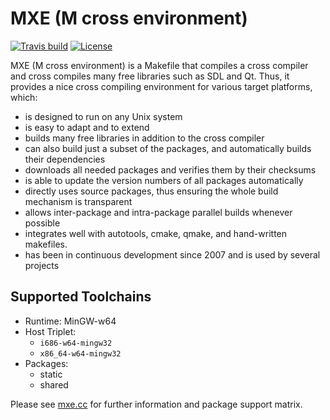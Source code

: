# MXE (M cross environment)

[![Travis build][travis-badge]][travis-page]
[![License][license-badge]][license-page]

[travis-page]: https://travis-ci.org/mxe/mxe
[travis-badge]: https://travis-ci.org/mxe/mxe.png
[license-page]: LICENSE
[license-badge]: http://img.shields.io/badge/License-MIT-brightgreen.png

MXE (M cross environment) is a Makefile that compiles a cross
compiler and cross compiles many free libraries such as SDL and
Qt. Thus, it provides a nice cross compiling environment for
various target platforms, which:

  * is designed to run on any Unix system
  * is easy to adapt and to extend
  * builds many free libraries in addition to the cross compiler
  * can also build just a subset of the packages, and automatically builds their dependencies
  * downloads all needed packages and verifies them by their checksums
  * is able to update the version numbers of all packages automatically
  * directly uses source packages, thus ensuring the whole build mechanism is transparent
  * allows inter-package and intra-package parallel builds whenever possible
  * integrates well with autotools, cmake, qmake, and hand-written makefiles.
  * has been in continuous development since 2007 and is used by several projects

## Supported Toolchains

  * Runtime: MinGW-w64
  * Host Triplet:
    - `i686-w64-mingw32`
    - `x86_64-w64-mingw32`
  * Packages:
    - static
    - shared

Please see [mxe.cc](http://mxe.cc/) for further information and package support matrix.
